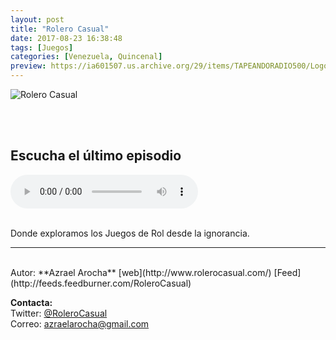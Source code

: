 ```yaml
---
layout: post
title: "Rolero Casual"
date: 2017-08-23 16:38:48
tags: [Juegos]
categories: [Venezuela, Quincenal]
preview: https://ia601507.us.archive.org/29/items/TAPEANDORADIO500/Logo_1140-AzraelArocha300.jpg
---
```


![Rolero Casual](https://ia601507.us.archive.org/29/items/TAPEANDORADIO500/Logo_1140-AzraelArocha500.jpg)

<br/>
<br/>

## Escucha el último episodio

<!--reproductor-feed=http://feeds.feedburner.com/RoleroCasual-->
<!--reproductor-start-->
<audio id="audio" preload="auto" controls="" src="http://feedproxy.google.com/~r/RoleroCasual/~5/ZW0Gs0mBoc8/Rolero%20Casual%20-%20Episodio%209%20-%20Introducci%C3%B3n%20a%20Babel%20Juego%20de%20Rol.mp3"></audio>
<!--reproductor-end-->

<br/>  
Donde exploramos los Juegos de Rol desde la ignorancia.

_ _ _  

<br>
Autor: **Azrael Arocha**  
[web](http://www.rolerocasual.com/)  
[Feed](http://feeds.feedburner.com/RoleroCasual)  



**Contacta:**  
Twitter: [@RoleroCasual](https://twitter.com/RoleroCasual)  
Correo: [azraelarocha@gmail.com](mailto:azraelarocha@gmail.com)  

